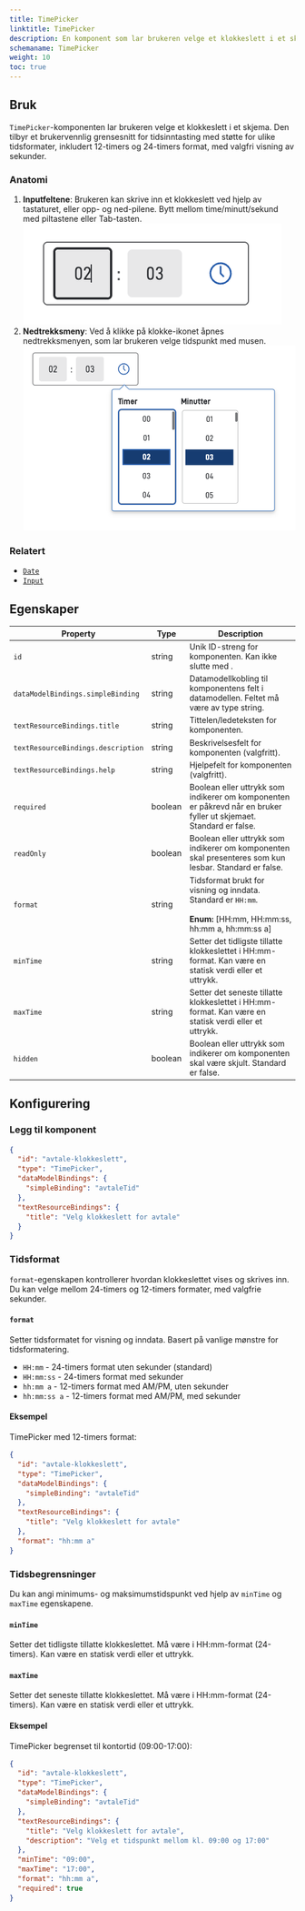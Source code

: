 ```yaml
---
title: TimePicker
linktitle: TimePicker
description: En komponent som lar brukeren velge et klokkeslett i et skjema.
schemaname: TimePicker
weight: 10
toc: true
---
```


## Bruk

`TimePicker`-komponenten lar brukeren velge et klokkeslett i et skjema. Den tilbyr et brukervennlig grensesnitt for tidsinntasting med støtte for ulike tidsformater, inkludert 12-timers og 24-timers format, med valgfri visning av sekunder.

### Anatomi

1. **Inputfeltene**: Brukeren kan skrive inn et klokkeslett ved hjelp av tastaturet, eller opp- og ned-pilene. Bytt mellom time/minutt/sekund med piltastene eller Tab-tasten.
   ![Timepicker inndata](simpletimepicker.png)
2. **Nedtrekksmeny**: Ved å klikke på klokke-ikonet åpnes nedtrekksmenyen, som lar brukeren velge tidspunkt med musen.
   ![Timepicker nedtrekksmeny](dropdownopen.png "Timepicker nedtrekksmeny")

### Relatert

- [`Date`](/nb/altinn-studio/v8/reference/ux/components/date/)
- [`Input`](/nb/altinn-studio/v8/reference/ux/components/datepicker/)

## Egenskaper

| **Property**                           | **Type**  | **Description**                                                                                                         |
|----------------------------------------|-----------|-------------------------------------------------------------------------------------------------------------------------|
| `id`                                   | string    | Unik ID-streng for komponenten. Kan ikke slutte med <bindestrek><tall>.                                                 |
| `dataModelBindings.simpleBinding`      | string    | Datamodellkobling til komponentens felt i datamodellen. Feltet må være av type string.                                  |
| `textResourceBindings.title`           | string    | Tittelen/ledeteksten for komponenten.                                                                                   |
| `textResourceBindings.description`     | string    | Beskrivelsesfelt for komponenten (valgfritt).                                                                           |
| `textResourceBindings.help`            | string    | Hjelpefelt for komponenten (valgfritt).                                                                                 |
| `required`                             | boolean   | Boolean eller uttrykk som indikerer om komponenten er påkrevd når en bruker fyller ut skjemaet. Standard er false.      |
| `readOnly`                             | boolean   | Boolean eller uttrykk som indikerer om komponenten skal presenteres som kun lesbar. Standard er false.                  |
| `format`                               | string    | Tidsformat brukt for visning og inndata. Standard er `HH:mm`. <br/><br/>**Enum:** [HH:mm, HH:mm:ss, hh:mm a, hh:mm:ss a] |
| `minTime`                              | string    | Setter det tidligste tillatte klokkeslettet i HH:mm-format. Kan være en statisk verdi eller et uttrykk.                 |
| `maxTime`                              | string    | Setter det seneste tillatte klokkeslettet i HH:mm-format. Kan være en statisk verdi eller et uttrykk.                   |
| `hidden`                               | boolean   | Boolean eller uttrykk som indikerer om komponenten skal være skjult. Standard er false.                                 |

## Konfigurering

### Legg til komponent

```json
{
  "id": "avtale-klokkeslett",
  "type": "TimePicker",
  "dataModelBindings": {
    "simpleBinding": "avtaleTid"
  },
  "textResourceBindings": {
    "title": "Velg klokkeslett for avtale"
  }
}
```

### Tidsformat

`format`-egenskapen kontrollerer hvordan klokkeslettet vises og skrives inn. Du kan velge mellom 24-timers og 12-timers formater, med valgfrie sekunder.

#### `format`

Setter tidsformatet for visning og inndata. Basert på vanlige mønstre for tidsformatering.

- `HH:mm` - 24-timers format uten sekunder (standard)
- `HH:mm:ss` - 24-timers format med sekunder
- `hh:mm a` - 12-timers format med AM/PM, uten sekunder
- `hh:mm:ss a` - 12-timers format med AM/PM, med sekunder

#### Eksempel

TimePicker med 12-timers format:

```json
{
  "id": "avtale-klokkeslett",
  "type": "TimePicker",
  "dataModelBindings": {
    "simpleBinding": "avtaleTid"
  },
  "textResourceBindings": {
    "title": "Velg klokkeslett for avtale"
  },
  "format": "hh:mm a"
}
```

### Tidsbegrensninger

Du kan angi minimums- og maksimumstidspunkt ved hjelp av `minTime` og `maxTime` egenskapene.

#### `minTime`

Setter det tidligste tillatte klokkeslettet. Må være i HH:mm-format (24-timers). Kan være en statisk verdi eller et uttrykk.

#### `maxTime`

Setter det seneste tillatte klokkeslettet. Må være i HH:mm-format (24-timers). Kan være en statisk verdi eller et uttrykk.

#### Eksempel

TimePicker begrenset til kontortid (09:00-17:00):

```json
{
  "id": "avtale-klokkeslett",
  "type": "TimePicker",
  "dataModelBindings": {
    "simpleBinding": "avtaleTid"
  },
  "textResourceBindings": {
    "title": "Velg klokkeslett for avtale",
    "description": "Velg et tidspunkt mellom kl. 09:00 og 17:00"
  },
  "minTime": "09:00",
  "maxTime": "17:00",
  "format": "hh:mm a",
  "required": true
}
```